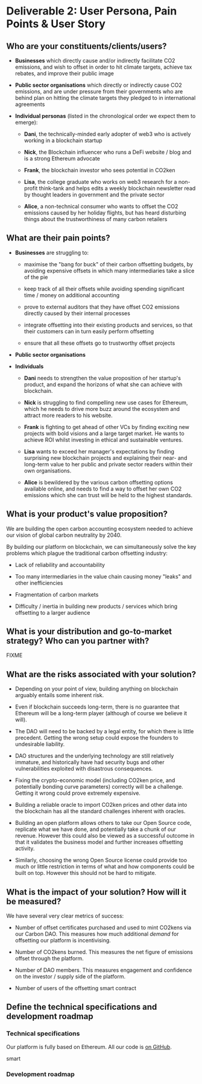 # Deliverable 2: User Persona, Pain Points & User Story

## Who are your constituents/clients/users?

- **Businesses** which directly cause and/or indirectly facilitate CO2
  emissions, and wish to offset in order to hit climate targets,
  achieve tax rebates, and improve their public image

- **Public sector organisations** which directly or indirectly cause
  CO2 emissions, and are under pressure from their governments who are
  behind plan on hitting the climate targets they pledged to in
  international agreements

- **Individual personas** (listed in the chronological order we expect
  them to emerge):

  - **Dani**, the technically-minded early adopter of web3 who is
    actively working in a blockchain startup

  - **Nick**, the Blockchain influencer who runs a DeFi website / blog
    and is a strong Ethereum advocate

  - **Frank**, the blockchain investor who sees potential in CO2ken

  - **Lisa**, the college graduate who works on web3 research for a
    non-profit think-tank and helps edits a weekly blockchain
    newsletter read by thought leaders in government and the private
    sector

  - **Alice**, a non-technical consumer who wants to offset the CO2
    emissions caused by her holiday flights, but has heard disturbing
    things about the trustworthiness of many carbon retailers

## What are their pain points?

- **Businesses** are struggling to:

  - maximise the "bang for buck" of their carbon offsetting budgets,
    by avoiding expensive offsets in which many intermediaries take
    a slice of the pie

  - keep track of all their offsets while avoiding spending
    significant time / money on additional accounting

  - prove to external auditors that they have offset CO2 emissions
    directly caused by their internal processes

  - integrate offsetting into their existing products and services,
    so that their customers can in turn easily perform offsetting

  - ensure that all these offsets go to trustworthy offset projects

- **Public sector organisations**

- **Individuals**

  - **Dani** needs to strengthen the value proposition of her
    startup's product, and expand the horizons of what she can achieve
    with blockchain.

  - **Nick** is struggling to find compelling new use cases for
    Ethereum, which he needs to drive more buzz around the ecosystem
    and attract more readers to his website.

  - **Frank** is fighting to get ahead of other VCs by finding
    exciting new projects with bold visions and a large target market.
    He wants to achieve ROI whilst investing in ethical and
    sustainable ventures.

  - **Lisa** wants to exceed her manager's expectations by finding
    surprising new blockchain projects and explaining their near- and
    long-term value to her public and private sector readers within
    their own organisations.

  - **Alice** is bewildered by the various carbon offsetting options
    available online, and needs to find a way to offset her own CO2
    emissions which she can trust will be held to the highest
    standards.

## What is your product's value proposition?

We are building the open carbon accounting ecosystem needed to achieve
our vision of global carbon neutrality by 2040.

By building our platform on blockchain, we can simultaneously solve the
key problems which plague the traditional carbon offsetting industry:

- Lack of reliability and accountability

- Too many intermediaries in the value chain causing money "leaks" and
  other inefficiencies

- Fragmentation of carbon markets

- Difficulty / inertia in building new products / services which bring
  offsetting to a larger audience

## What is your distribution and go-to-market strategy? Who can you partner with?

FIXME

## What are the risks associated with your solution?

- Depending on your point of view, building anything on blockchain
  arguably entails some inherent risk.

- Even if blockchain succeeds long-term, there is no guarantee that
  Ethereum will be a long-term player (although of course we believe
  it will).

- The DAO will need to be backed by a legal entity, for which there is
  little precedent.  Getting the wrong setup could expose the founders
  to undesirable liability.

- DAO structures and the underlying technology are still relatively
  immature, and historically have had security bugs and other
  vulnerabilities exploited with disastrous consequences.

- Fixing the crypto-economic model (including CO2ken price, and
  potentially bonding curve parameters) correctly will be a challenge.
  Getting it wrong could prove extremely expensive.

- Building a reliable oracle to import CO2ken prices and other data
  into the blockchain has all the standard challenges inherent with
  oracles.

- Building an open platform allows others to take our Open Source
  code, replicate what we have done, and potentially take a chunk of
  our revenue.  However this could also be viewed as a successful
  outcome in that it validates the business model and further
  increases offsetting activity.

- Similarly, choosing the wrong Open Source license could provide too
  much or little restriction in terms of what and how components could
  be built on top.  However this should not be hard to mitigate.

## What is the impact of your solution? How will it be measured?

We have several very clear metrics of success:

- Number of offset certificates purchased and used to mint CO2kens
  via our Carbon DAO.  This measures how much additional *demand*
  for offsetting our platform is incentivising.

- Number of CO2kens burned.  This measures the net figure of emissions
  offset through the platform.

- Number of DAO members.  This measures engagement and confidence on
  the investor / supply side of the platform.

- Number of users of the offsetting smart contract

## Define the technical specifications and development roadmap

### Technical specifications

Our platform is fully based on Ethereum.  All our code is [on
GitHub](https://github.com/CO2ken/).

smart

### Development roadmap
